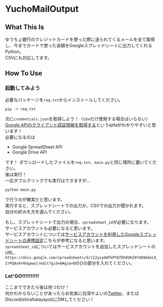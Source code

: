 # YuchoMailOutput

## What This Is

ゆうちょ銀行のクレジットカードを使った際に送られてくるメールを全て取得し、今までカードで使った金額をGoogleスプレッドシートに出力してくれるPython。  
CSVにも対応してます。

## How To Use

### 起動してみよう

必要なパッケージを`req.txt`からインストールしてください。

```text
pip -r req.txt
```

次に`credentials.json`を取得しよう！（csvだけ使用する場合はいらない）  
[Google APIのクライアント認証情報を取得する](https://qiita.com/alpacanako/items/e130b199eec5b2758c18)というqiitaがわかりやすいと思います！  
必要になるのは

- Google SpreadSheet API
- Google Drive API

です！
ダウンロードしたファイルを`req.txt`、`main.py`と同じ場所に置いてください。  
後は実行！  
一応ダブルクリックでも実行はできますが…

```text
python main.py
```

で行うのが確実だと思います。  
実行すると、スプレッドシートでの出力か、CSVでの出力か聞かれます。  
自分の好みを方を選んでください。

もし、スプレッドシートで出力の場合、`spreadsheet_id`が必要になります。  
サービスアカウントも必要になると思います。  
サービスアカウントについては[サービスアカウントを利用したGoogleスプレッドシートの連携設定](https://docs.biztex.co.jp/cobit-docs/google_spreadsheet_settings/for_serviceaccount.html)こちらが参考になると思います。  
`spreadsheet_id`についてはサービスアカウントを追加したスプレッドシートのURL、`https://docs.google.com/spreadsheets/d/{12ysa4UFkPYQfDhKUhZ4Y489AdoLK_IrPQAv9rHVqawo}/edit?gid=0#gid=0`の{}の部分を入れてください。

### Let'GO!!!!!!!!!!

ここまでできたら後は待つだけ！  
何かわからないことがあったらお気楽に白深やよいの[Twitter](https://x.com/shirafukayayoi)、またはDiscord(shirafukayayoi)にDMしてください！
